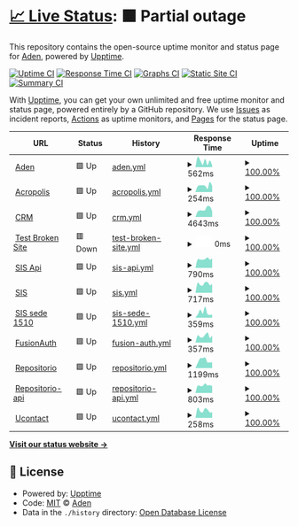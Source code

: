 # [📈 Live Status](https://demo.upptime.js.org): <!--live status--> **🟧 Partial outage**

This repository contains the open-source uptime monitor and status page for [Aden](https://demo.upptime.js.org), powered by [Upptime](https://github.com/upptime/upptime).

[![Uptime CI](https://github.com/FAD-Desarollo/upptime/workflows/Uptime%20CI/badge.svg)](https://github.com/FAD-Desarollo/upptime/actions?query=workflow%3A%22Uptime+CI%22)
[![Response Time CI](https://github.com/FAD-Desarollo/upptime/workflows/Response%20Time%20CI/badge.svg)](https://github.com/FAD-Desarollo/upptime/actions?query=workflow%3A%22Response+Time+CI%22)
[![Graphs CI](https://github.com/FAD-Desarollo/upptime/workflows/Graphs%20CI/badge.svg)](https://github.com/FAD-Desarollo/upptime/actions?query=workflow%3A%22Graphs+CI%22)
[![Static Site CI](https://github.com/FAD-Desarollo/upptime/workflows/Static%20Site%20CI/badge.svg)](https://github.com/FAD-Desarollo/upptime/actions?query=workflow%3A%22Static+Site+CI%22)
[![Summary CI](https://github.com/FAD-Desarollo/upptime/workflows/Summary%20CI/badge.svg)](https://github.com/FAD-Desarollo/upptime/actions?query=workflow%3A%22Summary+CI%22)

With [Upptime](https://upptime.js.org), you can get your own unlimited and free uptime monitor and status page, powered entirely by a GitHub repository. We use [Issues](https://github.com/FAD-Desarollo/upptime/issues) as incident reports, [Actions](https://github.com/FAD-Desarollo/upptime/actions) as uptime monitors, and [Pages](https://demo.upptime.js.org) for the status page.

<!--start: status pages-->
<!-- This summary is generated by Upptime (https://github.com/upptime/upptime) -->
<!-- Do not edit this manually, your changes will be overwritten -->
<!-- prettier-ignore -->
| URL | Status | History | Response Time | Uptime |
| --- | ------ | ------- | ------------- | ------ |
| <img alt="" src="https://icons.duckduckgo.com/ip3/www.aden.org.ico" height="13"> [Aden](https://www.aden.org) | 🟩 Up | [aden.yml](https://github.com/FAD-Desarollo/upptime/commits/HEAD/history/aden.yml) | <details><summary><img alt="Response time graph" src="./graphs/aden/response-time-week.png" height="20"> 562ms</summary><br><a href="https://upptime.aden.org/history/aden"><img alt="Response time 1162" src="https://img.shields.io/endpoint?url=https%3A%2F%2Fraw.githubusercontent.com%2FFAD-Desarollo%2Fupptime%2FHEAD%2Fapi%2Faden%2Fresponse-time.json"></a><br><a href="https://upptime.aden.org/history/aden"><img alt="24-hour response time 133" src="https://img.shields.io/endpoint?url=https%3A%2F%2Fraw.githubusercontent.com%2FFAD-Desarollo%2Fupptime%2FHEAD%2Fapi%2Faden%2Fresponse-time-day.json"></a><br><a href="https://upptime.aden.org/history/aden"><img alt="7-day response time 562" src="https://img.shields.io/endpoint?url=https%3A%2F%2Fraw.githubusercontent.com%2FFAD-Desarollo%2Fupptime%2FHEAD%2Fapi%2Faden%2Fresponse-time-week.json"></a><br><a href="https://upptime.aden.org/history/aden"><img alt="30-day response time 496" src="https://img.shields.io/endpoint?url=https%3A%2F%2Fraw.githubusercontent.com%2FFAD-Desarollo%2Fupptime%2FHEAD%2Fapi%2Faden%2Fresponse-time-month.json"></a><br><a href="https://upptime.aden.org/history/aden"><img alt="1-year response time 1320" src="https://img.shields.io/endpoint?url=https%3A%2F%2Fraw.githubusercontent.com%2FFAD-Desarollo%2Fupptime%2FHEAD%2Fapi%2Faden%2Fresponse-time-year.json"></a></details> | <details><summary><a href="https://upptime.aden.org/history/aden">100.00%</a></summary><a href="https://upptime.aden.org/history/aden"><img alt="All-time uptime 99.97%" src="https://img.shields.io/endpoint?url=https%3A%2F%2Fraw.githubusercontent.com%2FFAD-Desarollo%2Fupptime%2FHEAD%2Fapi%2Faden%2Fuptime.json"></a><br><a href="https://upptime.aden.org/history/aden"><img alt="24-hour uptime 100.00%" src="https://img.shields.io/endpoint?url=https%3A%2F%2Fraw.githubusercontent.com%2FFAD-Desarollo%2Fupptime%2FHEAD%2Fapi%2Faden%2Fuptime-day.json"></a><br><a href="https://upptime.aden.org/history/aden"><img alt="7-day uptime 100.00%" src="https://img.shields.io/endpoint?url=https%3A%2F%2Fraw.githubusercontent.com%2FFAD-Desarollo%2Fupptime%2FHEAD%2Fapi%2Faden%2Fuptime-week.json"></a><br><a href="https://upptime.aden.org/history/aden"><img alt="30-day uptime 100.00%" src="https://img.shields.io/endpoint?url=https%3A%2F%2Fraw.githubusercontent.com%2FFAD-Desarollo%2Fupptime%2FHEAD%2Fapi%2Faden%2Fuptime-month.json"></a><br><a href="https://upptime.aden.org/history/aden"><img alt="1-year uptime 99.97%" src="https://img.shields.io/endpoint?url=https%3A%2F%2Fraw.githubusercontent.com%2FFAD-Desarollo%2Fupptime%2FHEAD%2Fapi%2Faden%2Fuptime-year.json"></a></details>
| <img alt="" src="https://icons.duckduckgo.com/ip3/app.aden.org.ico" height="13"> [Acropolis](https://app.aden.org/) | 🟩 Up | [acropolis.yml](https://github.com/FAD-Desarollo/upptime/commits/HEAD/history/acropolis.yml) | <details><summary><img alt="Response time graph" src="./graphs/acropolis/response-time-week.png" height="20"> 254ms</summary><br><a href="https://upptime.aden.org/history/acropolis"><img alt="Response time 267" src="https://img.shields.io/endpoint?url=https%3A%2F%2Fraw.githubusercontent.com%2FFAD-Desarollo%2Fupptime%2FHEAD%2Fapi%2Facropolis%2Fresponse-time.json"></a><br><a href="https://upptime.aden.org/history/acropolis"><img alt="24-hour response time 239" src="https://img.shields.io/endpoint?url=https%3A%2F%2Fraw.githubusercontent.com%2FFAD-Desarollo%2Fupptime%2FHEAD%2Fapi%2Facropolis%2Fresponse-time-day.json"></a><br><a href="https://upptime.aden.org/history/acropolis"><img alt="7-day response time 254" src="https://img.shields.io/endpoint?url=https%3A%2F%2Fraw.githubusercontent.com%2FFAD-Desarollo%2Fupptime%2FHEAD%2Fapi%2Facropolis%2Fresponse-time-week.json"></a><br><a href="https://upptime.aden.org/history/acropolis"><img alt="30-day response time 229" src="https://img.shields.io/endpoint?url=https%3A%2F%2Fraw.githubusercontent.com%2FFAD-Desarollo%2Fupptime%2FHEAD%2Fapi%2Facropolis%2Fresponse-time-month.json"></a><br><a href="https://upptime.aden.org/history/acropolis"><img alt="1-year response time 273" src="https://img.shields.io/endpoint?url=https%3A%2F%2Fraw.githubusercontent.com%2FFAD-Desarollo%2Fupptime%2FHEAD%2Fapi%2Facropolis%2Fresponse-time-year.json"></a></details> | <details><summary><a href="https://upptime.aden.org/history/acropolis">100.00%</a></summary><a href="https://upptime.aden.org/history/acropolis"><img alt="All-time uptime 99.98%" src="https://img.shields.io/endpoint?url=https%3A%2F%2Fraw.githubusercontent.com%2FFAD-Desarollo%2Fupptime%2FHEAD%2Fapi%2Facropolis%2Fuptime.json"></a><br><a href="https://upptime.aden.org/history/acropolis"><img alt="24-hour uptime 100.00%" src="https://img.shields.io/endpoint?url=https%3A%2F%2Fraw.githubusercontent.com%2FFAD-Desarollo%2Fupptime%2FHEAD%2Fapi%2Facropolis%2Fuptime-day.json"></a><br><a href="https://upptime.aden.org/history/acropolis"><img alt="7-day uptime 100.00%" src="https://img.shields.io/endpoint?url=https%3A%2F%2Fraw.githubusercontent.com%2FFAD-Desarollo%2Fupptime%2FHEAD%2Fapi%2Facropolis%2Fuptime-week.json"></a><br><a href="https://upptime.aden.org/history/acropolis"><img alt="30-day uptime 100.00%" src="https://img.shields.io/endpoint?url=https%3A%2F%2Fraw.githubusercontent.com%2FFAD-Desarollo%2Fupptime%2FHEAD%2Fapi%2Facropolis%2Fuptime-month.json"></a><br><a href="https://upptime.aden.org/history/acropolis"><img alt="1-year uptime 99.97%" src="https://img.shields.io/endpoint?url=https%3A%2F%2Fraw.githubusercontent.com%2FFAD-Desarollo%2Fupptime%2FHEAD%2Fapi%2Facropolis%2Fuptime-year.json"></a></details>
| <img alt="" src="https://icons.duckduckgo.com/ip3/ocrm.aden.org.ico" height="13"> [CRM](https://ocrm.aden.org/web) | 🟩 Up | [crm.yml](https://github.com/FAD-Desarollo/upptime/commits/HEAD/history/crm.yml) | <details><summary><img alt="Response time graph" src="./graphs/crm/response-time-week.png" height="20"> 4643ms</summary><br><a href="https://upptime.aden.org/history/crm"><img alt="Response time 4330" src="https://img.shields.io/endpoint?url=https%3A%2F%2Fraw.githubusercontent.com%2FFAD-Desarollo%2Fupptime%2FHEAD%2Fapi%2Fcrm%2Fresponse-time.json"></a><br><a href="https://upptime.aden.org/history/crm"><img alt="24-hour response time 3448" src="https://img.shields.io/endpoint?url=https%3A%2F%2Fraw.githubusercontent.com%2FFAD-Desarollo%2Fupptime%2FHEAD%2Fapi%2Fcrm%2Fresponse-time-day.json"></a><br><a href="https://upptime.aden.org/history/crm"><img alt="7-day response time 4643" src="https://img.shields.io/endpoint?url=https%3A%2F%2Fraw.githubusercontent.com%2FFAD-Desarollo%2Fupptime%2FHEAD%2Fapi%2Fcrm%2Fresponse-time-week.json"></a><br><a href="https://upptime.aden.org/history/crm"><img alt="30-day response time 5495" src="https://img.shields.io/endpoint?url=https%3A%2F%2Fraw.githubusercontent.com%2FFAD-Desarollo%2Fupptime%2FHEAD%2Fapi%2Fcrm%2Fresponse-time-month.json"></a><br><a href="https://upptime.aden.org/history/crm"><img alt="1-year response time 4508" src="https://img.shields.io/endpoint?url=https%3A%2F%2Fraw.githubusercontent.com%2FFAD-Desarollo%2Fupptime%2FHEAD%2Fapi%2Fcrm%2Fresponse-time-year.json"></a></details> | <details><summary><a href="https://upptime.aden.org/history/crm">100.00%</a></summary><a href="https://upptime.aden.org/history/crm"><img alt="All-time uptime 99.91%" src="https://img.shields.io/endpoint?url=https%3A%2F%2Fraw.githubusercontent.com%2FFAD-Desarollo%2Fupptime%2FHEAD%2Fapi%2Fcrm%2Fuptime.json"></a><br><a href="https://upptime.aden.org/history/crm"><img alt="24-hour uptime 100.00%" src="https://img.shields.io/endpoint?url=https%3A%2F%2Fraw.githubusercontent.com%2FFAD-Desarollo%2Fupptime%2FHEAD%2Fapi%2Fcrm%2Fuptime-day.json"></a><br><a href="https://upptime.aden.org/history/crm"><img alt="7-day uptime 100.00%" src="https://img.shields.io/endpoint?url=https%3A%2F%2Fraw.githubusercontent.com%2FFAD-Desarollo%2Fupptime%2FHEAD%2Fapi%2Fcrm%2Fuptime-week.json"></a><br><a href="https://upptime.aden.org/history/crm"><img alt="30-day uptime 99.95%" src="https://img.shields.io/endpoint?url=https%3A%2F%2Fraw.githubusercontent.com%2FFAD-Desarollo%2Fupptime%2FHEAD%2Fapi%2Fcrm%2Fuptime-month.json"></a><br><a href="https://upptime.aden.org/history/crm"><img alt="1-year uptime 99.89%" src="https://img.shields.io/endpoint?url=https%3A%2F%2Fraw.githubusercontent.com%2FFAD-Desarollo%2Fupptime%2FHEAD%2Fapi%2Fcrm%2Fuptime-year.json"></a></details>
| <img alt="" src="https://icons.duckduckgo.com/ip3/thissitedoesnotexist.koj.co.ico" height="13"> [Test Broken Site](https://thissitedoesnotexist.koj.co) | 🟥 Down | [test-broken-site.yml](https://github.com/FAD-Desarollo/upptime/commits/HEAD/history/test-broken-site.yml) | <details><summary><img alt="Response time graph" src="./graphs/test-broken-site/response-time-week.png" height="20"> 0ms</summary><br><a href="https://upptime.aden.org/history/test-broken-site"><img alt="Response time 0" src="https://img.shields.io/endpoint?url=https%3A%2F%2Fraw.githubusercontent.com%2FFAD-Desarollo%2Fupptime%2FHEAD%2Fapi%2Ftest-broken-site%2Fresponse-time.json"></a><br><a href="https://upptime.aden.org/history/test-broken-site"><img alt="24-hour response time 0" src="https://img.shields.io/endpoint?url=https%3A%2F%2Fraw.githubusercontent.com%2FFAD-Desarollo%2Fupptime%2FHEAD%2Fapi%2Ftest-broken-site%2Fresponse-time-day.json"></a><br><a href="https://upptime.aden.org/history/test-broken-site"><img alt="7-day response time 0" src="https://img.shields.io/endpoint?url=https%3A%2F%2Fraw.githubusercontent.com%2FFAD-Desarollo%2Fupptime%2FHEAD%2Fapi%2Ftest-broken-site%2Fresponse-time-week.json"></a><br><a href="https://upptime.aden.org/history/test-broken-site"><img alt="30-day response time 0" src="https://img.shields.io/endpoint?url=https%3A%2F%2Fraw.githubusercontent.com%2FFAD-Desarollo%2Fupptime%2FHEAD%2Fapi%2Ftest-broken-site%2Fresponse-time-month.json"></a><br><a href="https://upptime.aden.org/history/test-broken-site"><img alt="1-year response time 0" src="https://img.shields.io/endpoint?url=https%3A%2F%2Fraw.githubusercontent.com%2FFAD-Desarollo%2Fupptime%2FHEAD%2Fapi%2Ftest-broken-site%2Fresponse-time-year.json"></a></details> | <details><summary><a href="https://upptime.aden.org/history/test-broken-site">100.00%</a></summary><a href="https://upptime.aden.org/history/test-broken-site"><img alt="All-time uptime 100.00%" src="https://img.shields.io/endpoint?url=https%3A%2F%2Fraw.githubusercontent.com%2FFAD-Desarollo%2Fupptime%2FHEAD%2Fapi%2Ftest-broken-site%2Fuptime.json"></a><br><a href="https://upptime.aden.org/history/test-broken-site"><img alt="24-hour uptime 100.00%" src="https://img.shields.io/endpoint?url=https%3A%2F%2Fraw.githubusercontent.com%2FFAD-Desarollo%2Fupptime%2FHEAD%2Fapi%2Ftest-broken-site%2Fuptime-day.json"></a><br><a href="https://upptime.aden.org/history/test-broken-site"><img alt="7-day uptime 100.00%" src="https://img.shields.io/endpoint?url=https%3A%2F%2Fraw.githubusercontent.com%2FFAD-Desarollo%2Fupptime%2FHEAD%2Fapi%2Ftest-broken-site%2Fuptime-week.json"></a><br><a href="https://upptime.aden.org/history/test-broken-site"><img alt="30-day uptime 100.00%" src="https://img.shields.io/endpoint?url=https%3A%2F%2Fraw.githubusercontent.com%2FFAD-Desarollo%2Fupptime%2FHEAD%2Fapi%2Ftest-broken-site%2Fuptime-month.json"></a><br><a href="https://upptime.aden.org/history/test-broken-site"><img alt="1-year uptime 100.00%" src="https://img.shields.io/endpoint?url=https%3A%2F%2Fraw.githubusercontent.com%2FFAD-Desarollo%2Fupptime%2FHEAD%2Fapi%2Ftest-broken-site%2Fuptime-year.json"></a></details>
| <img alt="" src="https://icons.duckduckgo.com/ip3/sisapi.aden.org.ico" height="13"> [SIS Api](https://sisapi.aden.org/api/v1/acropolis/test) | 🟩 Up | [sis-api.yml](https://github.com/FAD-Desarollo/upptime/commits/HEAD/history/sis-api.yml) | <details><summary><img alt="Response time graph" src="./graphs/sis-api/response-time-week.png" height="20"> 790ms</summary><br><a href="https://upptime.aden.org/history/sis-api"><img alt="Response time 762" src="https://img.shields.io/endpoint?url=https%3A%2F%2Fraw.githubusercontent.com%2FFAD-Desarollo%2Fupptime%2FHEAD%2Fapi%2Fsis-api%2Fresponse-time.json"></a><br><a href="https://upptime.aden.org/history/sis-api"><img alt="24-hour response time 830" src="https://img.shields.io/endpoint?url=https%3A%2F%2Fraw.githubusercontent.com%2FFAD-Desarollo%2Fupptime%2FHEAD%2Fapi%2Fsis-api%2Fresponse-time-day.json"></a><br><a href="https://upptime.aden.org/history/sis-api"><img alt="7-day response time 790" src="https://img.shields.io/endpoint?url=https%3A%2F%2Fraw.githubusercontent.com%2FFAD-Desarollo%2Fupptime%2FHEAD%2Fapi%2Fsis-api%2Fresponse-time-week.json"></a><br><a href="https://upptime.aden.org/history/sis-api"><img alt="30-day response time 677" src="https://img.shields.io/endpoint?url=https%3A%2F%2Fraw.githubusercontent.com%2FFAD-Desarollo%2Fupptime%2FHEAD%2Fapi%2Fsis-api%2Fresponse-time-month.json"></a><br><a href="https://upptime.aden.org/history/sis-api"><img alt="1-year response time 774" src="https://img.shields.io/endpoint?url=https%3A%2F%2Fraw.githubusercontent.com%2FFAD-Desarollo%2Fupptime%2FHEAD%2Fapi%2Fsis-api%2Fresponse-time-year.json"></a></details> | <details><summary><a href="https://upptime.aden.org/history/sis-api">100.00%</a></summary><a href="https://upptime.aden.org/history/sis-api"><img alt="All-time uptime 99.90%" src="https://img.shields.io/endpoint?url=https%3A%2F%2Fraw.githubusercontent.com%2FFAD-Desarollo%2Fupptime%2FHEAD%2Fapi%2Fsis-api%2Fuptime.json"></a><br><a href="https://upptime.aden.org/history/sis-api"><img alt="24-hour uptime 100.00%" src="https://img.shields.io/endpoint?url=https%3A%2F%2Fraw.githubusercontent.com%2FFAD-Desarollo%2Fupptime%2FHEAD%2Fapi%2Fsis-api%2Fuptime-day.json"></a><br><a href="https://upptime.aden.org/history/sis-api"><img alt="7-day uptime 100.00%" src="https://img.shields.io/endpoint?url=https%3A%2F%2Fraw.githubusercontent.com%2FFAD-Desarollo%2Fupptime%2FHEAD%2Fapi%2Fsis-api%2Fuptime-week.json"></a><br><a href="https://upptime.aden.org/history/sis-api"><img alt="30-day uptime 99.96%" src="https://img.shields.io/endpoint?url=https%3A%2F%2Fraw.githubusercontent.com%2FFAD-Desarollo%2Fupptime%2FHEAD%2Fapi%2Fsis-api%2Fuptime-month.json"></a><br><a href="https://upptime.aden.org/history/sis-api"><img alt="1-year uptime 99.90%" src="https://img.shields.io/endpoint?url=https%3A%2F%2Fraw.githubusercontent.com%2FFAD-Desarollo%2Fupptime%2FHEAD%2Fapi%2Fsis-api%2Fuptime-year.json"></a></details>
| <img alt="" src="https://icons.duckduckgo.com/ip3/www.aden.org.ico" height="13"> [SIS](https://www.aden.org/sis/login) | 🟩 Up | [sis.yml](https://github.com/FAD-Desarollo/upptime/commits/HEAD/history/sis.yml) | <details><summary><img alt="Response time graph" src="./graphs/sis/response-time-week.png" height="20"> 717ms</summary><br><a href="https://upptime.aden.org/history/sis"><img alt="Response time 745" src="https://img.shields.io/endpoint?url=https%3A%2F%2Fraw.githubusercontent.com%2FFAD-Desarollo%2Fupptime%2FHEAD%2Fapi%2Fsis%2Fresponse-time.json"></a><br><a href="https://upptime.aden.org/history/sis"><img alt="24-hour response time 707" src="https://img.shields.io/endpoint?url=https%3A%2F%2Fraw.githubusercontent.com%2FFAD-Desarollo%2Fupptime%2FHEAD%2Fapi%2Fsis%2Fresponse-time-day.json"></a><br><a href="https://upptime.aden.org/history/sis"><img alt="7-day response time 717" src="https://img.shields.io/endpoint?url=https%3A%2F%2Fraw.githubusercontent.com%2FFAD-Desarollo%2Fupptime%2FHEAD%2Fapi%2Fsis%2Fresponse-time-week.json"></a><br><a href="https://upptime.aden.org/history/sis"><img alt="30-day response time 685" src="https://img.shields.io/endpoint?url=https%3A%2F%2Fraw.githubusercontent.com%2FFAD-Desarollo%2Fupptime%2FHEAD%2Fapi%2Fsis%2Fresponse-time-month.json"></a><br><a href="https://upptime.aden.org/history/sis"><img alt="1-year response time 765" src="https://img.shields.io/endpoint?url=https%3A%2F%2Fraw.githubusercontent.com%2FFAD-Desarollo%2Fupptime%2FHEAD%2Fapi%2Fsis%2Fresponse-time-year.json"></a></details> | <details><summary><a href="https://upptime.aden.org/history/sis">100.00%</a></summary><a href="https://upptime.aden.org/history/sis"><img alt="All-time uptime 99.94%" src="https://img.shields.io/endpoint?url=https%3A%2F%2Fraw.githubusercontent.com%2FFAD-Desarollo%2Fupptime%2FHEAD%2Fapi%2Fsis%2Fuptime.json"></a><br><a href="https://upptime.aden.org/history/sis"><img alt="24-hour uptime 100.00%" src="https://img.shields.io/endpoint?url=https%3A%2F%2Fraw.githubusercontent.com%2FFAD-Desarollo%2Fupptime%2FHEAD%2Fapi%2Fsis%2Fuptime-day.json"></a><br><a href="https://upptime.aden.org/history/sis"><img alt="7-day uptime 100.00%" src="https://img.shields.io/endpoint?url=https%3A%2F%2Fraw.githubusercontent.com%2FFAD-Desarollo%2Fupptime%2FHEAD%2Fapi%2Fsis%2Fuptime-week.json"></a><br><a href="https://upptime.aden.org/history/sis"><img alt="30-day uptime 100.00%" src="https://img.shields.io/endpoint?url=https%3A%2F%2Fraw.githubusercontent.com%2FFAD-Desarollo%2Fupptime%2FHEAD%2Fapi%2Fsis%2Fuptime-month.json"></a><br><a href="https://upptime.aden.org/history/sis"><img alt="1-year uptime 99.96%" src="https://img.shields.io/endpoint?url=https%3A%2F%2Fraw.githubusercontent.com%2FFAD-Desarollo%2Fupptime%2FHEAD%2Fapi%2Fsis%2Fuptime-year.json"></a></details>
| <img alt="" src="https://icons.duckduckgo.com/ip3/www.aden.org.ico" height="13"> [SIS sede 1510](https://www.aden.org/sis/sede/1510) | 🟩 Up | [sis-sede-1510.yml](https://github.com/FAD-Desarollo/upptime/commits/HEAD/history/sis-sede-1510.yml) | <details><summary><img alt="Response time graph" src="./graphs/sis-sede-1510/response-time-week.png" height="20"> 359ms</summary><br><a href="https://upptime.aden.org/history/sis-sede-1510"><img alt="Response time 545" src="https://img.shields.io/endpoint?url=https%3A%2F%2Fraw.githubusercontent.com%2FFAD-Desarollo%2Fupptime%2FHEAD%2Fapi%2Fsis-sede-1510%2Fresponse-time.json"></a><br><a href="https://upptime.aden.org/history/sis-sede-1510"><img alt="24-hour response time 220" src="https://img.shields.io/endpoint?url=https%3A%2F%2Fraw.githubusercontent.com%2FFAD-Desarollo%2Fupptime%2FHEAD%2Fapi%2Fsis-sede-1510%2Fresponse-time-day.json"></a><br><a href="https://upptime.aden.org/history/sis-sede-1510"><img alt="7-day response time 359" src="https://img.shields.io/endpoint?url=https%3A%2F%2Fraw.githubusercontent.com%2FFAD-Desarollo%2Fupptime%2FHEAD%2Fapi%2Fsis-sede-1510%2Fresponse-time-week.json"></a><br><a href="https://upptime.aden.org/history/sis-sede-1510"><img alt="30-day response time 502" src="https://img.shields.io/endpoint?url=https%3A%2F%2Fraw.githubusercontent.com%2FFAD-Desarollo%2Fupptime%2FHEAD%2Fapi%2Fsis-sede-1510%2Fresponse-time-month.json"></a><br><a href="https://upptime.aden.org/history/sis-sede-1510"><img alt="1-year response time 545" src="https://img.shields.io/endpoint?url=https%3A%2F%2Fraw.githubusercontent.com%2FFAD-Desarollo%2Fupptime%2FHEAD%2Fapi%2Fsis-sede-1510%2Fresponse-time-year.json"></a></details> | <details><summary><a href="https://upptime.aden.org/history/sis-sede-1510">100.00%</a></summary><a href="https://upptime.aden.org/history/sis-sede-1510"><img alt="All-time uptime 99.97%" src="https://img.shields.io/endpoint?url=https%3A%2F%2Fraw.githubusercontent.com%2FFAD-Desarollo%2Fupptime%2FHEAD%2Fapi%2Fsis-sede-1510%2Fuptime.json"></a><br><a href="https://upptime.aden.org/history/sis-sede-1510"><img alt="24-hour uptime 100.00%" src="https://img.shields.io/endpoint?url=https%3A%2F%2Fraw.githubusercontent.com%2FFAD-Desarollo%2Fupptime%2FHEAD%2Fapi%2Fsis-sede-1510%2Fuptime-day.json"></a><br><a href="https://upptime.aden.org/history/sis-sede-1510"><img alt="7-day uptime 100.00%" src="https://img.shields.io/endpoint?url=https%3A%2F%2Fraw.githubusercontent.com%2FFAD-Desarollo%2Fupptime%2FHEAD%2Fapi%2Fsis-sede-1510%2Fuptime-week.json"></a><br><a href="https://upptime.aden.org/history/sis-sede-1510"><img alt="30-day uptime 100.00%" src="https://img.shields.io/endpoint?url=https%3A%2F%2Fraw.githubusercontent.com%2FFAD-Desarollo%2Fupptime%2FHEAD%2Fapi%2Fsis-sede-1510%2Fuptime-month.json"></a><br><a href="https://upptime.aden.org/history/sis-sede-1510"><img alt="1-year uptime 99.97%" src="https://img.shields.io/endpoint?url=https%3A%2F%2Fraw.githubusercontent.com%2FFAD-Desarollo%2Fupptime%2FHEAD%2Fapi%2Fsis-sede-1510%2Fuptime-year.json"></a></details>
| <img alt="" src="https://icons.duckduckgo.com/ip3/fa.aden.org.ico" height="13"> [FusionAuth](https://fa.aden.org/) | 🟩 Up | [fusion-auth.yml](https://github.com/FAD-Desarollo/upptime/commits/HEAD/history/fusion-auth.yml) | <details><summary><img alt="Response time graph" src="./graphs/fusion-auth/response-time-week.png" height="20"> 357ms</summary><br><a href="https://upptime.aden.org/history/fusion-auth"><img alt="Response time 392" src="https://img.shields.io/endpoint?url=https%3A%2F%2Fraw.githubusercontent.com%2FFAD-Desarollo%2Fupptime%2FHEAD%2Fapi%2Ffusion-auth%2Fresponse-time.json"></a><br><a href="https://upptime.aden.org/history/fusion-auth"><img alt="24-hour response time 369" src="https://img.shields.io/endpoint?url=https%3A%2F%2Fraw.githubusercontent.com%2FFAD-Desarollo%2Fupptime%2FHEAD%2Fapi%2Ffusion-auth%2Fresponse-time-day.json"></a><br><a href="https://upptime.aden.org/history/fusion-auth"><img alt="7-day response time 357" src="https://img.shields.io/endpoint?url=https%3A%2F%2Fraw.githubusercontent.com%2FFAD-Desarollo%2Fupptime%2FHEAD%2Fapi%2Ffusion-auth%2Fresponse-time-week.json"></a><br><a href="https://upptime.aden.org/history/fusion-auth"><img alt="30-day response time 309" src="https://img.shields.io/endpoint?url=https%3A%2F%2Fraw.githubusercontent.com%2FFAD-Desarollo%2Fupptime%2FHEAD%2Fapi%2Ffusion-auth%2Fresponse-time-month.json"></a><br><a href="https://upptime.aden.org/history/fusion-auth"><img alt="1-year response time 390" src="https://img.shields.io/endpoint?url=https%3A%2F%2Fraw.githubusercontent.com%2FFAD-Desarollo%2Fupptime%2FHEAD%2Fapi%2Ffusion-auth%2Fresponse-time-year.json"></a></details> | <details><summary><a href="https://upptime.aden.org/history/fusion-auth">100.00%</a></summary><a href="https://upptime.aden.org/history/fusion-auth"><img alt="All-time uptime 99.98%" src="https://img.shields.io/endpoint?url=https%3A%2F%2Fraw.githubusercontent.com%2FFAD-Desarollo%2Fupptime%2FHEAD%2Fapi%2Ffusion-auth%2Fuptime.json"></a><br><a href="https://upptime.aden.org/history/fusion-auth"><img alt="24-hour uptime 100.00%" src="https://img.shields.io/endpoint?url=https%3A%2F%2Fraw.githubusercontent.com%2FFAD-Desarollo%2Fupptime%2FHEAD%2Fapi%2Ffusion-auth%2Fuptime-day.json"></a><br><a href="https://upptime.aden.org/history/fusion-auth"><img alt="7-day uptime 100.00%" src="https://img.shields.io/endpoint?url=https%3A%2F%2Fraw.githubusercontent.com%2FFAD-Desarollo%2Fupptime%2FHEAD%2Fapi%2Ffusion-auth%2Fuptime-week.json"></a><br><a href="https://upptime.aden.org/history/fusion-auth"><img alt="30-day uptime 100.00%" src="https://img.shields.io/endpoint?url=https%3A%2F%2Fraw.githubusercontent.com%2FFAD-Desarollo%2Fupptime%2FHEAD%2Fapi%2Ffusion-auth%2Fuptime-month.json"></a><br><a href="https://upptime.aden.org/history/fusion-auth"><img alt="1-year uptime 99.97%" src="https://img.shields.io/endpoint?url=https%3A%2F%2Fraw.githubusercontent.com%2FFAD-Desarollo%2Fupptime%2FHEAD%2Fapi%2Ffusion-auth%2Fuptime-year.json"></a></details>
| <img alt="" src="https://icons.duckduckgo.com/ip3/repositorio.aden.org.ico" height="13"> [Repositorio](https://repositorio.aden.org/) | 🟩 Up | [repositorio.yml](https://github.com/FAD-Desarollo/upptime/commits/HEAD/history/repositorio.yml) | <details><summary><img alt="Response time graph" src="./graphs/repositorio/response-time-week.png" height="20"> 1199ms</summary><br><a href="https://upptime.aden.org/history/repositorio"><img alt="Response time 1446" src="https://img.shields.io/endpoint?url=https%3A%2F%2Fraw.githubusercontent.com%2FFAD-Desarollo%2Fupptime%2FHEAD%2Fapi%2Frepositorio%2Fresponse-time.json"></a><br><a href="https://upptime.aden.org/history/repositorio"><img alt="24-hour response time 889" src="https://img.shields.io/endpoint?url=https%3A%2F%2Fraw.githubusercontent.com%2FFAD-Desarollo%2Fupptime%2FHEAD%2Fapi%2Frepositorio%2Fresponse-time-day.json"></a><br><a href="https://upptime.aden.org/history/repositorio"><img alt="7-day response time 1199" src="https://img.shields.io/endpoint?url=https%3A%2F%2Fraw.githubusercontent.com%2FFAD-Desarollo%2Fupptime%2FHEAD%2Fapi%2Frepositorio%2Fresponse-time-week.json"></a><br><a href="https://upptime.aden.org/history/repositorio"><img alt="30-day response time 1355" src="https://img.shields.io/endpoint?url=https%3A%2F%2Fraw.githubusercontent.com%2FFAD-Desarollo%2Fupptime%2FHEAD%2Fapi%2Frepositorio%2Fresponse-time-month.json"></a><br><a href="https://upptime.aden.org/history/repositorio"><img alt="1-year response time 1447" src="https://img.shields.io/endpoint?url=https%3A%2F%2Fraw.githubusercontent.com%2FFAD-Desarollo%2Fupptime%2FHEAD%2Fapi%2Frepositorio%2Fresponse-time-year.json"></a></details> | <details><summary><a href="https://upptime.aden.org/history/repositorio">100.00%</a></summary><a href="https://upptime.aden.org/history/repositorio"><img alt="All-time uptime 99.96%" src="https://img.shields.io/endpoint?url=https%3A%2F%2Fraw.githubusercontent.com%2FFAD-Desarollo%2Fupptime%2FHEAD%2Fapi%2Frepositorio%2Fuptime.json"></a><br><a href="https://upptime.aden.org/history/repositorio"><img alt="24-hour uptime 100.00%" src="https://img.shields.io/endpoint?url=https%3A%2F%2Fraw.githubusercontent.com%2FFAD-Desarollo%2Fupptime%2FHEAD%2Fapi%2Frepositorio%2Fuptime-day.json"></a><br><a href="https://upptime.aden.org/history/repositorio"><img alt="7-day uptime 100.00%" src="https://img.shields.io/endpoint?url=https%3A%2F%2Fraw.githubusercontent.com%2FFAD-Desarollo%2Fupptime%2FHEAD%2Fapi%2Frepositorio%2Fuptime-week.json"></a><br><a href="https://upptime.aden.org/history/repositorio"><img alt="30-day uptime 100.00%" src="https://img.shields.io/endpoint?url=https%3A%2F%2Fraw.githubusercontent.com%2FFAD-Desarollo%2Fupptime%2FHEAD%2Fapi%2Frepositorio%2Fuptime-month.json"></a><br><a href="https://upptime.aden.org/history/repositorio"><img alt="1-year uptime 99.95%" src="https://img.shields.io/endpoint?url=https%3A%2F%2Fraw.githubusercontent.com%2FFAD-Desarollo%2Fupptime%2FHEAD%2Fapi%2Frepositorio%2Fuptime-year.json"></a></details>
| <img alt="" src="https://icons.duckduckgo.com/ip3/repositorio-api.aden.org.ico" height="13"> [Repositorio-api](https://repositorio-api.aden.org/docs) | 🟩 Up | [repositorio-api.yml](https://github.com/FAD-Desarollo/upptime/commits/HEAD/history/repositorio-api.yml) | <details><summary><img alt="Response time graph" src="./graphs/repositorio-api/response-time-week.png" height="20"> 803ms</summary><br><a href="https://upptime.aden.org/history/repositorio-api"><img alt="Response time 763" src="https://img.shields.io/endpoint?url=https%3A%2F%2Fraw.githubusercontent.com%2FFAD-Desarollo%2Fupptime%2FHEAD%2Fapi%2Frepositorio-api%2Fresponse-time.json"></a><br><a href="https://upptime.aden.org/history/repositorio-api"><img alt="24-hour response time 718" src="https://img.shields.io/endpoint?url=https%3A%2F%2Fraw.githubusercontent.com%2FFAD-Desarollo%2Fupptime%2FHEAD%2Fapi%2Frepositorio-api%2Fresponse-time-day.json"></a><br><a href="https://upptime.aden.org/history/repositorio-api"><img alt="7-day response time 803" src="https://img.shields.io/endpoint?url=https%3A%2F%2Fraw.githubusercontent.com%2FFAD-Desarollo%2Fupptime%2FHEAD%2Fapi%2Frepositorio-api%2Fresponse-time-week.json"></a><br><a href="https://upptime.aden.org/history/repositorio-api"><img alt="30-day response time 725" src="https://img.shields.io/endpoint?url=https%3A%2F%2Fraw.githubusercontent.com%2FFAD-Desarollo%2Fupptime%2FHEAD%2Fapi%2Frepositorio-api%2Fresponse-time-month.json"></a><br><a href="https://upptime.aden.org/history/repositorio-api"><img alt="1-year response time 773" src="https://img.shields.io/endpoint?url=https%3A%2F%2Fraw.githubusercontent.com%2FFAD-Desarollo%2Fupptime%2FHEAD%2Fapi%2Frepositorio-api%2Fresponse-time-year.json"></a></details> | <details><summary><a href="https://upptime.aden.org/history/repositorio-api">100.00%</a></summary><a href="https://upptime.aden.org/history/repositorio-api"><img alt="All-time uptime 99.73%" src="https://img.shields.io/endpoint?url=https%3A%2F%2Fraw.githubusercontent.com%2FFAD-Desarollo%2Fupptime%2FHEAD%2Fapi%2Frepositorio-api%2Fuptime.json"></a><br><a href="https://upptime.aden.org/history/repositorio-api"><img alt="24-hour uptime 100.00%" src="https://img.shields.io/endpoint?url=https%3A%2F%2Fraw.githubusercontent.com%2FFAD-Desarollo%2Fupptime%2FHEAD%2Fapi%2Frepositorio-api%2Fuptime-day.json"></a><br><a href="https://upptime.aden.org/history/repositorio-api"><img alt="7-day uptime 100.00%" src="https://img.shields.io/endpoint?url=https%3A%2F%2Fraw.githubusercontent.com%2FFAD-Desarollo%2Fupptime%2FHEAD%2Fapi%2Frepositorio-api%2Fuptime-week.json"></a><br><a href="https://upptime.aden.org/history/repositorio-api"><img alt="30-day uptime 100.00%" src="https://img.shields.io/endpoint?url=https%3A%2F%2Fraw.githubusercontent.com%2FFAD-Desarollo%2Fupptime%2FHEAD%2Fapi%2Frepositorio-api%2Fuptime-month.json"></a><br><a href="https://upptime.aden.org/history/repositorio-api"><img alt="1-year uptime 99.95%" src="https://img.shields.io/endpoint?url=https%3A%2F%2Fraw.githubusercontent.com%2FFAD-Desarollo%2Fupptime%2FHEAD%2Fapi%2Frepositorio-api%2Fuptime-year.json"></a></details>
| <img alt="" src="https://icons.duckduckgo.com/ip3/aden.ucontactcloud.com.ico" height="13"> [Ucontact](https://aden.ucontactcloud.com/) | 🟩 Up | [ucontact.yml](https://github.com/FAD-Desarollo/upptime/commits/HEAD/history/ucontact.yml) | <details><summary><img alt="Response time graph" src="./graphs/ucontact/response-time-week.png" height="20"> 258ms</summary><br><a href="https://upptime.aden.org/history/ucontact"><img alt="Response time 237" src="https://img.shields.io/endpoint?url=https%3A%2F%2Fraw.githubusercontent.com%2FFAD-Desarollo%2Fupptime%2FHEAD%2Fapi%2Fucontact%2Fresponse-time.json"></a><br><a href="https://upptime.aden.org/history/ucontact"><img alt="24-hour response time 200" src="https://img.shields.io/endpoint?url=https%3A%2F%2Fraw.githubusercontent.com%2FFAD-Desarollo%2Fupptime%2FHEAD%2Fapi%2Fucontact%2Fresponse-time-day.json"></a><br><a href="https://upptime.aden.org/history/ucontact"><img alt="7-day response time 258" src="https://img.shields.io/endpoint?url=https%3A%2F%2Fraw.githubusercontent.com%2FFAD-Desarollo%2Fupptime%2FHEAD%2Fapi%2Fucontact%2Fresponse-time-week.json"></a><br><a href="https://upptime.aden.org/history/ucontact"><img alt="30-day response time 223" src="https://img.shields.io/endpoint?url=https%3A%2F%2Fraw.githubusercontent.com%2FFAD-Desarollo%2Fupptime%2FHEAD%2Fapi%2Fucontact%2Fresponse-time-month.json"></a><br><a href="https://upptime.aden.org/history/ucontact"><img alt="1-year response time 239" src="https://img.shields.io/endpoint?url=https%3A%2F%2Fraw.githubusercontent.com%2FFAD-Desarollo%2Fupptime%2FHEAD%2Fapi%2Fucontact%2Fresponse-time-year.json"></a></details> | <details><summary><a href="https://upptime.aden.org/history/ucontact">100.00%</a></summary><a href="https://upptime.aden.org/history/ucontact"><img alt="All-time uptime 99.99%" src="https://img.shields.io/endpoint?url=https%3A%2F%2Fraw.githubusercontent.com%2FFAD-Desarollo%2Fupptime%2FHEAD%2Fapi%2Fucontact%2Fuptime.json"></a><br><a href="https://upptime.aden.org/history/ucontact"><img alt="24-hour uptime 100.00%" src="https://img.shields.io/endpoint?url=https%3A%2F%2Fraw.githubusercontent.com%2FFAD-Desarollo%2Fupptime%2FHEAD%2Fapi%2Fucontact%2Fuptime-day.json"></a><br><a href="https://upptime.aden.org/history/ucontact"><img alt="7-day uptime 100.00%" src="https://img.shields.io/endpoint?url=https%3A%2F%2Fraw.githubusercontent.com%2FFAD-Desarollo%2Fupptime%2FHEAD%2Fapi%2Fucontact%2Fuptime-week.json"></a><br><a href="https://upptime.aden.org/history/ucontact"><img alt="30-day uptime 100.00%" src="https://img.shields.io/endpoint?url=https%3A%2F%2Fraw.githubusercontent.com%2FFAD-Desarollo%2Fupptime%2FHEAD%2Fapi%2Fucontact%2Fuptime-month.json"></a><br><a href="https://upptime.aden.org/history/ucontact"><img alt="1-year uptime 99.98%" src="https://img.shields.io/endpoint?url=https%3A%2F%2Fraw.githubusercontent.com%2FFAD-Desarollo%2Fupptime%2FHEAD%2Fapi%2Fucontact%2Fuptime-year.json"></a></details>

<!--end: status pages-->

[**Visit our status website →**](https://fad-desarollo.github.io/upptime/)

## 📄 License

- Powered by: [Upptime](https://github.com/upptime/upptime)
- Code: [MIT](./LICENSE) © [Aden](https://demo.upptime.js.org)
- Data in the `./history` directory: [Open Database License](https://opendatacommons.org/licenses/odbl/1-0/)
